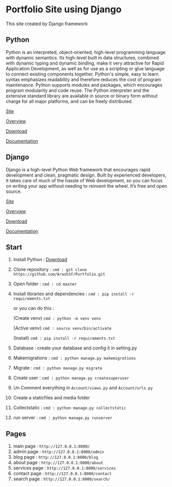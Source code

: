 # Portfolio Site using Django 
This site created by Django framework


## Python
Python is an interpreted, object-oriented, high-level programming language with dynamic semantics. Its high-level built in data structures, combined with dynamic typing and dynamic binding, make it very attractive for Rapid Application Development, as well as for use as a scripting or glue language to connect existing components together. Python's simple, easy to learn syntax emphasizes readability and therefore reduces the cost of program maintenance. Python supports modules and packages, which encourages program modularity and code reuse. The Python interpreter and the extensive standard library are available in source or binary form without charge for all major platforms, and can be freely distributed.

[Site](https://www.python.org)

[Overview](https://www.python.org/about/)

[Download ](https://www.python.org/downloads/)

[Documentation](https://www.python.org/doc/)

## Django 
Django is a high-level Python Web framework that encourages rapid development and clean, pragmatic design. Built by experienced developers, it takes care of much of the hassle of Web development, so you can focus on writing your app without needing to reinvent the wheel. It’s free and open source.

[Site](https://www.djangoproject.com)

[Overview](https://www.djangoproject.com/start/overview/)

[Download ](https://www.djangoproject.com/download/)

[Documentation](https://docs.djangoproject.com/en/3.1/)

## Start

 1. Install Python : 
 [Download ](https://www.python.org/downloads/)
 2. Clone repository : `cmd : git clone https://github.com/Arash3f/Portfolio.git`
 3. Open folder : `cmd : cd master`
 4. Install libraries and dependencies : `cmd : pip install -r requirements.txt`
 
    or you can do this :
    
    (Create venv) `cmd : python -m venv venv`
    
    (Active venv) `cmd : source venv/bin/activate`
    
    (Install) `cmd : pip install -r requirements.txt`
 5. Database : create your database and config it in setting.py
 6. Makemigrations : `cmd : python manage.py makemigrations`
 7. Migrate : `cmd : python manage.py migrate`
 8. Create user : `cmd : python manage.py createsuperuser`
 9. Un Comment  everything in `Account/views.py` and `Account/urls.py`
 10. Create a staticfiles and media folder 
 11. Collectstatic : `cmd : python manage.py collectstatic`
 12. run server : `cmd : python manage.py runserver`
 
 ## Pages
 
 1. main page :       `http://127.0.0.1:8000/`
 2. admin page :    `http://127.0.0.1:8000/admin`
 3. blog page :       `http://127.0.0.1:8000/blog `
 4. about page :     `http://127.0.0.1:8000/about`
 5. services page : `http://127.0.0.1:8000/services`
 6. contact page :  `http://127.0.0.1:8000/contact`
 7. search page :  `http://127.0.0.1:8000/search/`





